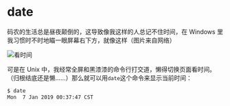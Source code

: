 # date

码农的生活总是昼夜颠倒的，这导致像我这样的人总记不住时间，在 Windows 里我习惯时不时地瞄一眼屏幕右下方，就像这样（图片来自网络）

![看时间](https://wiki.deepin.io/mediawiki/images/c/cd/Win1.png)

可是在 Unix 中，我经常全屏和黑漆漆的命令行打交道，懒得切换页面看时间。（归根结底还是懒……）那么就可以用`date`这个命令来显示当前时间：

```bash
$ date
Mon  7 Jan 2019 00:37:47 CST
```